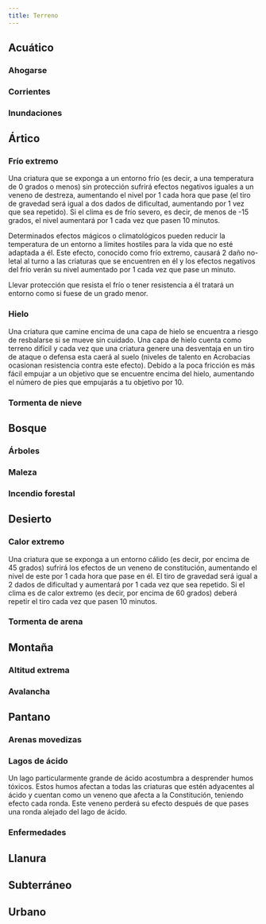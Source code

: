 ```yaml
---
title: Terreno
---
```


## Acuático

### Ahogarse

### Corrientes

### Inundaciones

## Ártico

### Frío extremo

Una criatura que se exponga a un entorno frío (es decir, a una temperatura de 0 grados o menos) sin protección sufrirá efectos negativos iguales a un veneno de destreza, aumentando el nivel por 1 cada hora que pase (el tiro de gravedad será igual a dos dados de dificultad, aumentando por 1 vez que sea repetido). Si el clima es de frío severo, es decir, de menos de -15 grados, el nivel aumentará por 1 cada vez que pasen 10 minutos. 

Determinados efectos mágicos o climatológicos pueden reducir la temperatura de un entorno a límites hostiles para la vida que no esté adaptada a él. Este efecto, conocido como frío extremo, causará 2 daño no-letal al turno a las criaturas que se encuentren en él y los efectos negativos del frío verán su nivel aumentado por 1 cada vez que pase un minuto.

Llevar protección que resista el frío o tener resistencia a él tratará un entorno como si fuese de un grado menor. 

### Hielo

Una criatura que camine encima de una capa de hielo se encuentra a riesgo de resbalarse si se mueve sin cuidado. Una capa de hielo cuenta como terreno difícil y cada vez que una criatura genere una desventaja en un tiro de ataque o defensa esta caerá al suelo (niveles de talento en Acrobacias ocasionan resistencia contra este efecto). Debido a la poca fricción es más fácil empujar a un objetivo que se encuentre encima del hielo, aumentando el número de pies que empujarás a tu objetivo por 10.

### Tormenta de nieve

## Bosque

### Árboles

### Maleza

### Incendio forestal

## Desierto

### Calor extremo

Una criatura que se exponga a un entorno cálido (es decir, por encima de 45 grados) sufrirá los efectos de un veneno de constitución, aumentando el nivel de este por 1 cada hora que pase en él. El tiro de gravedad será igual a 2 dados de dificultad y aumentará por 1 cada vez que sea repetido. Si el clima es de calor extremo (es decir, por encima de 60 grados) deberá repetir el tiro cada vez que pasen 10 minutos.

### Tormenta de arena

## Montaña

### Altitud extrema

### Avalancha

## Pantano

### Arenas movedizas

### Lagos de ácido

Un lago particularmente grande de ácido acostumbra a desprender humos tóxicos. Estos humos afectan a todas las criaturas que estén adyacentes al ácido y cuentan como un veneno que afecta a la Constitución, teniendo efecto cada ronda. Este veneno perderá su efecto después de que pases una ronda alejado del lago de ácido.

### Enfermedades

## Llanura



## Subterráneo



## Urbano


